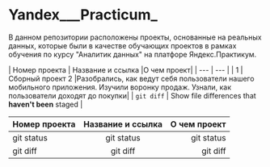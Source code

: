 # Yandex___Practicum_
В данном репозитории расположены проекты, основанные на реальных данных, которые были в качестве обучающих проектов в рамках обучения по курсу "Аналитик данных" на платфоре Яндекс.Практикум.


| Номер проекта | Название и ссылка |О чем проект| 
| --- | --- |
| 1 | Сборный проект 2 |Разобрались, как ведут себя пользователи нашего мобильного приложения. Изучили воронку продаж. Узнали, как пользователи доходят до покупки|
| `git diff` | Show file differences that **haven't been** staged |

| Номер проекта  | Название и ссылка | О чем проект |
| :---         |     :---:      |          ---: |
| git status   | git status     | git status    |
| git diff     | git diff       | git diff      |
